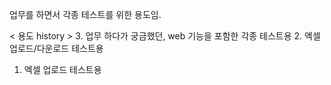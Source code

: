 업무를 하면서 각종 테스트를 위한 용도임.

< 용도 history >
3. 업무 하다가 궁금했던, web 기능을 포함한 각종 테스트용
2. 엑셀 업로드/다운로드 테스트용
1. 엑셀 업로드 테스트용
